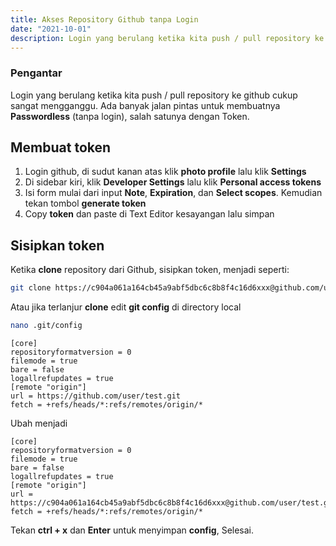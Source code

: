 ```yaml
---
title: Akses Repository Github tanpa Login
date: "2021-10-01"
description: Login yang berulang ketika kita push / pull repository ke github cukup sangat mengganggu. Ada banyak jalan pintas untuk membuatnya Passwordless (tanpa login), salah satunya dengan Token. 
---
```


### Pengantar

Login yang berulang ketika kita push / pull repository ke github cukup sangat mengganggu. Ada banyak jalan pintas untuk membuatnya **Passwordless** (tanpa login), salah satunya dengan Token.

## Membuat token
1. Login github, di sudut kanan atas klik **photo profile** lalu klik **Settings**
2. Di sidebar kiri, klik **Developer Settings** lalu klik **Personal access tokens**
3. Isi form mulai dari input **Note**, **Expiration**, dan **Select scopes**. Kemudian tekan tombol **generate token**
4. Copy **token** dan paste di Text Editor kesayangan lalu simpan

## Sisipkan token

Ketika **clone** repository dari Github, sisipkan token, menjadi seperti:
```bash
git clone https://c904a061a164cb45a9abf5dbc6c8b8f4c16d6xxx@github.com/user/test.git
```

Atau jika terlanjur **clone** edit **git config** di directory local

```bash
nano .git/config
```

```
[core]
repositoryformatversion = 0
filemode = true
bare = false
logallrefupdates = true
[remote "origin"]
url = https://github.com/user/test.git
fetch = +refs/heads/*:refs/remotes/origin/*
```

Ubah menjadi

```
[core]
repositoryformatversion = 0
filemode = true
bare = false
logallrefupdates = true
[remote "origin"]
url = https://c904a061a164cb45a9abf5dbc6c8b8f4c16d6xxx@github.com/user/test.git
fetch = +refs/heads/*:refs/remotes/origin/*
```

Tekan **ctrl + x** dan **Enter** untuk menyimpan **config**, Selesai.